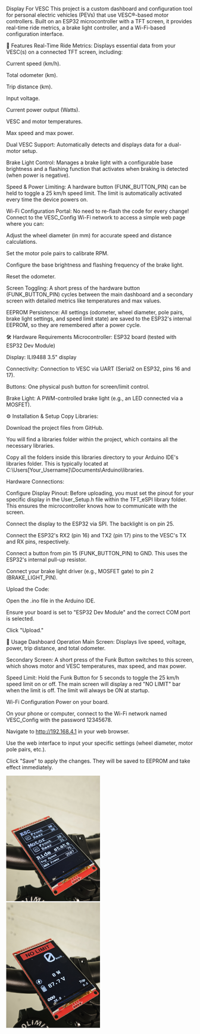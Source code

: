 

Display For VESC
This project is a custom dashboard and configuration tool for personal electric vehicles (PEVs) that use VESC®-based motor controllers. Built on an ESP32 microcontroller with a TFT screen, it provides real-time ride metrics, a brake light controller, and a Wi-Fi-based configuration interface.

🚀 Features
Real-Time Ride Metrics: Displays essential data from your VESC(s) on a connected TFT screen, including:

Current speed (km/h).

Total odometer (km).

Trip distance (km).

Input voltage.

Current power output (Watts).

VESC and motor temperatures.

Max speed and max power.

Dual VESC Support: Automatically detects and displays data for a dual-motor setup.

Brake Light Control: Manages a brake light with a configurable base brightness and a flashing function that activates when braking is detected (when power is negative).

Speed & Power Limiting: A hardware button (FUNK_BUTTON_PIN) can be held to toggle a 25 km/h speed limit. The limit is automatically activated every time the device powers on.

Wi-Fi Configuration Portal: No need to re-flash the code for every change! Connect to the VESC_Config Wi-Fi network to access a simple web page where you can:

Adjust the wheel diameter (in mm) for accurate speed and distance calculations.

Set the motor pole pairs to calibrate RPM.

Configure the base brightness and flashing frequency of the brake light.

Reset the odometer.

Screen Toggling: A short press of the hardware button (FUNK_BUTTON_PIN) cycles between the main dashboard and a secondary screen with detailed metrics like temperatures and max values.

EEPROM Persistence: All settings (odometer, wheel diameter, pole pairs, brake light settings, and speed limit state) are saved to the ESP32's internal EEPROM, so they are remembered after a power cycle.

🛠️ Hardware Requirements
Microcontroller: ESP32 board (tested with ESP32 Dev Module)

Display: ILI9488 3.5" display

Connectivity: Connection to VESC via UART (Serial2 on ESP32, pins 16 and 17).

Buttons: One physical push button for screen/limit control.

Brake Light: A PWM-controlled brake light (e.g., an LED connected via a MOSFET).

⚙️ Installation & Setup
Copy Libraries:

Download the project files from GitHub.

You will find a libraries folder within the project, which contains all the necessary libraries.

Copy all the folders inside this libraries directory to your Arduino IDE's libraries folder. This is typically located at C:\Users\[Your_Username]\Documents\Arduino\libraries.

Hardware Connections:

Configure Display Pinout: Before uploading, you must set the pinout for your specific display in the User_Setup.h file within the TFT_eSPI library folder. This ensures the microcontroller knows how to communicate with the screen.

Connect the display to the ESP32 via SPI. The backlight is on pin 25.

Connect the ESP32's RX2 (pin 16) and TX2 (pin 17) pins to the VESC's TX and RX pins, respectively.

Connect a button from pin 15 (FUNK_BUTTON_PIN) to GND. This uses the ESP32's internal pull-up resistor.

Connect your brake light driver (e.g., MOSFET gate) to pin 2 (BRAKE_LIGHT_PIN).

Upload the Code:

Open the .ino file in the Arduino IDE.

Ensure your board is set to "ESP32 Dev Module" and the correct COM port is selected.

Click "Upload."

📖 Usage
Dashboard Operation
Main Screen: Displays live speed, voltage, power, trip distance, and total odometer.

Secondary Screen: A short press of the Funk Button switches to this screen, which shows motor and VESC temperatures, max speed, and max power.

Speed Limit: Hold the Funk Button for 5 seconds to toggle the 25 km/h speed limit on or off. The main screen will display a red "NO LIMIT" bar when the limit is off. The limit will always be ON at startup.

Wi-Fi Configuration
Power on your board.

On your phone or computer, connect to the Wi-Fi network named VESC_Config with the password 12345678.

Navigate to http://192.168.4.1 in your web browser.

Use the web interface to input your specific settings (wheel diameter, motor pole pairs, etc.).

Click "Save" to apply the changes. They will be saved to EEPROM and take effect immediately.

<img src="https://github.com/Warloo93/Display-For-Vesc/blob/main/IMG_20250826_223225.jpg?raw=true" width="50%"></img> 
<img src="https://github.com/Warloo93/Display-For-Vesc/blob/main/IMG_20250826_223230.jpg?raw=true" width="50%"></img> 

